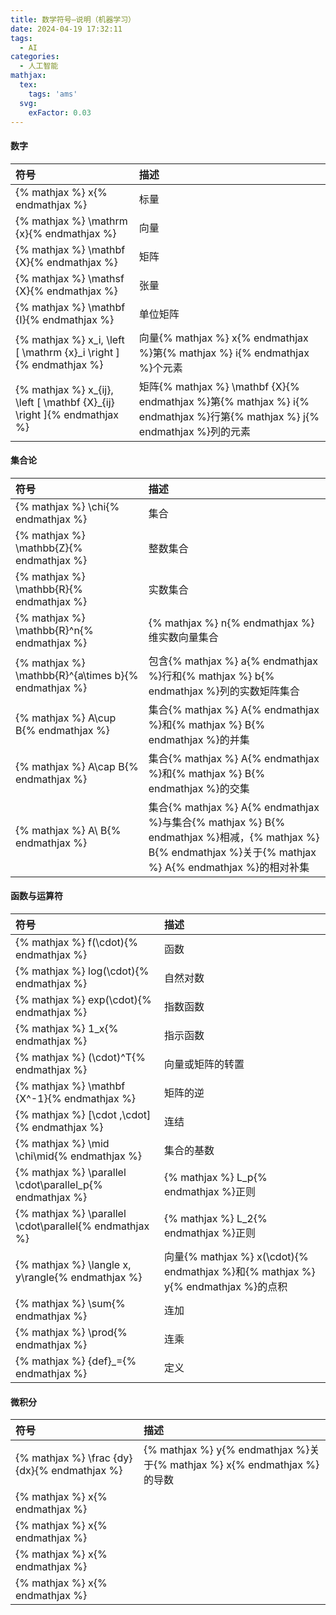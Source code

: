 ```yaml
---
title: 数学符号—说明（机器学习）
date: 2024-04-19 17:32:11
tags:
  - AI
categories:
  - 人工智能
mathjax:
  tex:
    tags: 'ams'
  svg:
    exFactor: 0.03
---
```


#### 数字

|符号|描述|
|:--|:--|
|{% mathjax %} x{% endmathjax %}|标量|
|{% mathjax %} \mathrm {x}{% endmathjax %}|向量|
|{% mathjax %} \mathbf {X}{% endmathjax %}|矩阵|
|{% mathjax %} \mathsf {X}{% endmathjax %}|张量|
|{% mathjax %} \mathbf {I}{% endmathjax %}|单位矩阵|
|{% mathjax %} x_i, \left [ \mathrm {x}_i \right ]{% endmathjax %}|向量{% mathjax %} x{% endmathjax %}第{% mathjax %} i{% endmathjax %}个元素|
|{% mathjax %} x_{ij}, \left [ \mathbf {X}_{ij} \right ]{% endmathjax %}|矩阵{% mathjax %} \mathbf {X}{% endmathjax %}第{% mathjax %} i{% endmathjax %}行第{% mathjax %} j{% endmathjax %}列的元素|
<!-- more -->
#### 集合论

|符号|描述|
|:--|:--|
|{% mathjax %} \chi{% endmathjax %}|集合|
|{% mathjax %} \mathbb{Z}{% endmathjax %}|整数集合|
|{% mathjax %} \mathbb{R}{% endmathjax %}|实数集合|
|{% mathjax %} \mathbb{R}^n{% endmathjax %}|{% mathjax %} n{% endmathjax %}维实数向量集合|
|{% mathjax %} \mathbb{R}^{a\times b}{% endmathjax %}|包含{% mathjax %} a{% endmathjax %}行和{% mathjax %} b{% endmathjax %}列的实数矩阵集合|
|{% mathjax %} A\cup B{% endmathjax %}|集合{% mathjax %} A{% endmathjax %}和{% mathjax %} B{% endmathjax %}的并集|
|{% mathjax %} A\cap B{% endmathjax %}|集合{% mathjax %} A{% endmathjax %}和{% mathjax %} B{% endmathjax %}的交集|
|{% mathjax %} A\\ B{% endmathjax %}|集合{% mathjax %} A{% endmathjax %}与集合{% mathjax %} B{% endmathjax %}相减，{% mathjax %} B{% endmathjax %}关于{% mathjax %} A{% endmathjax %}的相对补集|
#### 函数与运算符

|符号|描述|
|:--|:--|
|{% mathjax %} f(\cdot){% endmathjax %}|函数|
|{% mathjax %} log(\cdot){% endmathjax %}|自然对数|
|{% mathjax %} exp(\cdot){% endmathjax %}|指数函数|
|{% mathjax %} 1_x{% endmathjax %}|指示函数|
|{% mathjax %} (\cdot)^T{% endmathjax %}|向量或矩阵的转置|
|{% mathjax %} \mathbf {X^-1}{% endmathjax %}|矩阵的逆|
|{% mathjax %} [\cdot ,\cdot]{% endmathjax %}|连结|
|{% mathjax %} \mid \chi\mid{% endmathjax %}|集合的基数|
|{% mathjax %} \parallel \cdot\parallel_p{% endmathjax %}|{% mathjax %} L_p{% endmathjax %}正则|
|{% mathjax %} \parallel \cdot\parallel{% endmathjax %}|{% mathjax %} L_2{% endmathjax %}正则|
|{% mathjax %} \langle x, y\rangle{% endmathjax %}|向量{% mathjax %} x(\cdot){% endmathjax %}和{% mathjax %} y{% endmathjax %}的点积|
|{% mathjax %} \sum{% endmathjax %}|连加|
|{% mathjax %} \prod{% endmathjax %}|连乘|
|{% mathjax %} {def}_={% endmathjax %}|定义|
#### 微积分

|符号|描述|
|:--|:--|
|{% mathjax %} \frac {dy}{dx}{% endmathjax %}|{% mathjax %} y{% endmathjax %}关于{% mathjax %} x{% endmathjax %}的导数|
|{% mathjax %} x{% endmathjax %}||
|{% mathjax %} x{% endmathjax %}||
|{% mathjax %} x{% endmathjax %}||
|{% mathjax %} x{% endmathjax %}||

